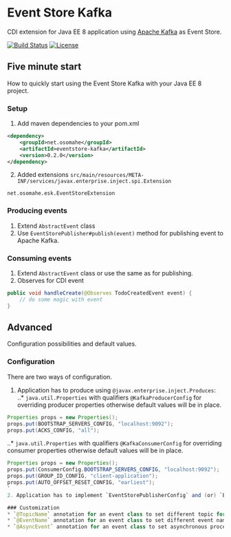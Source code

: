 # Event Store Kafka
CDI extension for Java EE 8 application using [Apache Kafka](https://kafka.apache.org/) as Event Store.

[![Build Status](https://travis-ci.org/tonda100/eventstore-kafka.svg?branch=dev)](https://travis-ci.org/tonda100/eventstore-kafka)
[![License](https://img.shields.io/badge/License-Apache%202.0-blue.svg)](https://opensource.org/licenses/Apache-2.0)

## Five minute start
How to quickly start using the Event Store Kafka with your Java EE 8 project.
### Setup
1. Add maven dependencies to your pom.xml
```xml
<dependency>
    <groupId>net.osomahe</groupId>
    <artifactId>eventstore-kafka</artifactId>
    <version>0.2.0</version>
</dependency>
```
2. Added extensions `src/main/resources/META-INF/services/javax.enterprise.inject.spi.Extension`
```text
net.osomahe.esk.EventStoreExtension
```

### Producing events
1. Extend `AbstractEvent` class
2. Use `EventStorePublisher#publish(event)` method for publishing event to Apache Kafka.

### Consuming events
1. Extend `AbstractEvent` class or use the same as for publishing.
2. Observes for CDI event
```java
public void handleCreate(@Observes TodoCreatedEvent event) {
    // do some magic with event
}
```

## Advanced
Configuration possibilities and default values.
### Configuration
There are two ways of configuration.
1. Application has to produce using `@javax.enterprise.inject.Produces`:
..* `java.util.Properties` with qualifiers `@KafkaProducerConfig` for overriding producer properties otherwise
default values will be in place.
```java
Properties props = new Properties();
props.put(BOOTSTRAP_SERVERS_CONFIG, "localhost:9092");
props.put(ACKS_CONFIG, "all");
```
..* `java.util.Properties` with qualifiers `@KafkaConsumerConfig` for overriding consumer properties otherwise
default values will be in place.
```java
Properties props = new Properties();
props.put(ConsumerConfig.BOOTSTRAP_SERVERS_CONFIG, "localhost:9092");
props.put(GROUP_ID_CONFIG, "client-application");
props.put(AUTO_OFFSET_RESET_CONFIG, "earliest");
`
2. Application has to implement `EventStorePublisherConfig` and (or) `EventStoreConsumerConfig` to provide non-default properties

### Customization
* `@TopicName` annotation for an event class to set different topic for given event(s)
* `@EventName` annotation for an event class to set different event name
* `@AsyncEvent` annotation for an event class to set asynchronous processing of events `@ObeservesAsync` required for handling async events
